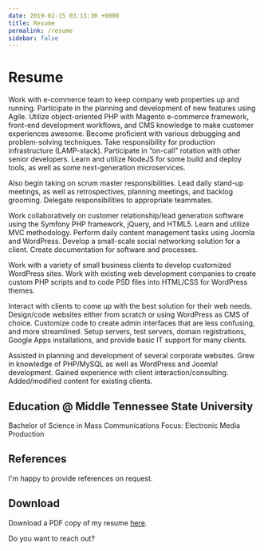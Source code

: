 ```yaml
---
date: 2019-02-15 03:13:30 +0000
title: Resume
permalink: /resume
sidebar: false
---
```


# Resume

<div class="flex flex-wrap justify-around">

<ResumeItem title="Senior Software Engineer" companyName="Radio Systems Corporation" dates="Apr 2014 – present" image="https://images.unsplash.com/photo-1576199680682-d08042ea7fb9?ixlib=rb-1.2.1&auto=format&fit=crop&w=1530&q=80" class="lg:w-full">

Work with e-commerce team to keep company web properties up and running. Participate in the planning and development of new features using Agile. Utilize object-oriented PHP with Magento e-commerce framework, front-end development workflows, and CMS knowledge to make customer experiences awesome. Become proficient with various debugging and problem-solving techniques. Take responsibility for production infrastructure (LAMP-stack). Participate in “on-call” rotation with other senior developers. Learn and utilize NodeJS for some build and deploy tools, as well as some next-generation microservices.

Also begin taking on scrum master responsibilities. Lead daily stand-up meetings, as well as retrospectives, planning meetings, and backlog grooming. Delegate responsibilities to appropriate teammates.

</ResumeItem>

<ResumeItem title="Web & Solutions Developer" companyName="Metamedia™ (HappyMac™)" dates="Nov 2012 – Mar 2014" class="">

Work collaboratively on customer relationship/lead generation software using the Symfony PHP framework, jQuery, and HTML5. Learn and utilize MVC methodology. Perform daily content management tasks using Joomla and WordPress. Develop a small-scale social networking solution for a client. Create documentation for software and processes.

</ResumeItem>

<ResumeItem title="Freelance Web Developer" companyName="(self-employed)" dates="Jan 2012 – Nov 2012" class="">

Work with a variety of small business clients to develop customized WordPress sites. Work with existing web development companies to create custom PHP scripts and to code PSD files into HTML/CSS for WordPress themes.

</ResumeItem>

<ResumeItem title="Web Developer" companyName="Angel & Associates, Inc." dates="Jan 2009 – Jan 2011" class="">

Interact with clients to come up with the best solution for their web needs. Design/code websites either from scratch or using WordPress as CMS of choice. Customize code to create admin interfaces that are less confusing, and more streamlined. Setup servers, test servers, domain registrations, Google Apps installations, and provide basic IT support for many clients.

</ResumeItem>

<ResumeItem title="Web Development Intern" companyName="DoubleJay Creative" dates="Jul 2008 – Dec 2008" class="">

Assisted in planning and development of several corporate websites. Grew in knowledge of PHP/MySQL as well as WordPress and Joomla! development. Gained experience with client interaction/consulting. Added/modified content for existing clients.

</ResumeItem>
</div>

## Education @ Middle Tennessee State University <Badge text="Aug 2004 – May 2008"/>

Bachelor of Science in Mass Communications
Focus: Electronic Media Production

## References

I'm happy to provide references on request.

## Download

Download a PDF copy of my resume <a href="/Resume_DavidAngel.pdf" target="blank">here</a>.

Do you want to <router-link to="/contact">reach out</router-link>?
